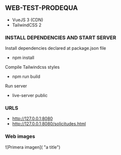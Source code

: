 ## WEB-TEST-PRODEQUA

- VueJS 3 (CDN)
- TailwindCSS 2

### INSTALL DEPENDENCIES AND START SERVER
Install dependencies declared at package.json file
- npm install

Compile Tailwindcss styles
- npm run build

Run server
- live-server public

### URLS
- http://127.0.0.1:8080
- http://127.0.0.1:8080/solicitudes.html

### Web images

![Primera imagen]( "a title")